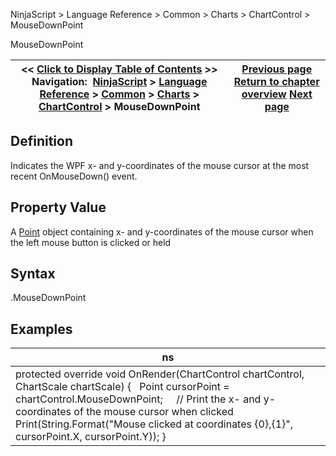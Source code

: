 ﻿
NinjaScript > Language Reference > Common > Charts > ChartControl > MouseDownPoint

MouseDownPoint

| << [Click to Display Table of Contents](mousedownpoint.md) >> **Navigation:**     [NinjaScript](ninjascript.md) > [Language Reference](language_reference_wip.md) > [Common](common.md) > [Charts](chart.md) > [ChartControl](chartcontrol.md) > MouseDownPoint | [Previous page](lasttimepainted.md) [Return to chapter overview](chartcontrol.md) [Next page](presentationsource.md) |
| --- | --- |
## Definition
Indicates the WPF x- and y-coordinates of the mouse cursor at the most recent OnMouseDown() event.
## 
## Property Value
A [Point](https://msdn.microsoft.com/en-us/library/system.drawing.point(v=vs.110).aspx) object containing x- and y-coordinates of the mouse cursor when the left mouse button is clicked or held
## 
## Syntax
<ChartControl>.MouseDownPoint
## 
## Examples

| ns |
| --- |
| protected override void OnRender(ChartControl chartControl, ChartScale chartScale) {    Point cursorPoint = chartControl.MouseDownPoint;      // Print the x- and y-coordinates of the mouse cursor when clicked    Print(String.Format("Mouse clicked at coordinates {0},{1}", cursorPoint.X, cursorPoint.Y)); } |
